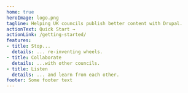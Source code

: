 ```yaml
---
home: true
heroImage: logo.png
tagline: Helping UK councils publish better content with Drupal.
actionText: Quick Start →
actionLink: /getting-started/
features:
- title: Stop...
  details: ... re-inventing wheels.
- title: Collaborate
  details: ...with other councils.
- title: Listen
  details: ... and learn from each other.
footer: Some footer text
---
```

